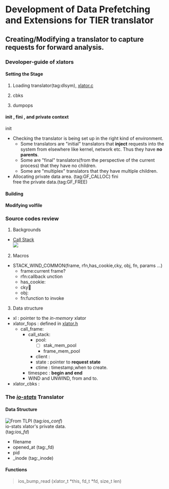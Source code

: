 # Development of Data Prefetching and Extensions for TIER translator #
## Creating/Modifying a translator to capture requests for forward analysis. ##
### Devoloper-guide of xlators ###
#### Setting the Stage ####
1. Loading translator(tag:dlsym), [xlator.c](./libglusterfs/src/xlator.c)

2. cbks
3. dumpops

#### init , fini , and private context ####
init  
* Checking the translator is being set up in the right kind of environment.
  * Some translators are "initial" translators that **inject** requests into the system from elsewhere like kernel, network etc. Thus they have **no parents**.
  * Some are "final" translators(from the perspective of the current process) that they have no children.
  * Some are "multiplex" translators that they have multiple children.
* Allocating private data area. (tag:GF_CALLOC)
fini  
free the private data.(tag:GF_FREE)

#### Building ####
#### Modifying volfile ####

### Source codes review ###
1. Backgrounds  
  * [Call Stack](https://en.wikipedia.org/wiki/Call_stack)  
  ![ ](https://upload.wikimedia.org/wikipedia/commons/d/d3/Call_stack_layout.svg)  
2. Macros
  * STACK\_WIND\_COMMON(frame, rfn,has_cookie,cky, obj, fn, params ...)
    * frame:current frame?
    * rfn:callback unction
    * has_cookie:
    * cky:cookie:
    * obj:
    * fn:function to invoke
3. Data structure
  * xl          : pointer to the _in-memory_ xlator
  * xlator_fops : defined in [xlator.h](https://github.com/code2hack/glusterfs/blob/doc/libglusterfs/src/xlator.h)
    * call_frame:
      * call_stack:
        * pool:
          * [ ] stak\_mem\_pool
          * frame\_mem\_pool
        * client :
        * state  : pointer to **request state**
        * ctime  : timestamp,when to create.
      * timespec : **begin and end**
      * WIND and UNWIND, from and to.
  * xlator_cbks :






### The [_io-stats_](xlators/debug/io-stats/src/io-stats.c) Translator ###
#### Data Structure ####
![From TLPI](img/FD-and-Inods.jpg)
(tag:_ios\_conf_)  
io-stats xlator's private data.  
(tag:_ios\_fd_)  
* filename
* opened_at
(tag:\_fd)
* pid
* _inode
(tag:\_inode)

#### Functions ####
> ios\_bump\_read (xlator\_t \*this, fd\_t \*fd, size\_t len)


